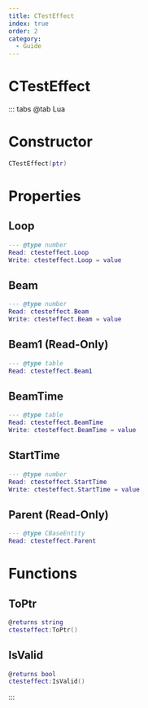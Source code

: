 ```yaml
---
title: CTestEffect
index: true
order: 2
category:
  - Guide
---
```


# CTestEffect

::: tabs
@tab Lua
# Constructor
```lua
CTestEffect(ptr)
```
# Properties
## Loop 
```lua
--- @type number
Read: ctesteffect.Loop
Write: ctesteffect.Loop = value
```
## Beam 
```lua
--- @type number
Read: ctesteffect.Beam
Write: ctesteffect.Beam = value
```
## Beam1 (Read-Only)
```lua
--- @type table
Read: ctesteffect.Beam1
```
## BeamTime 
```lua
--- @type table
Read: ctesteffect.BeamTime
Write: ctesteffect.BeamTime = value
```
## StartTime 
```lua
--- @type number
Read: ctesteffect.StartTime
Write: ctesteffect.StartTime = value
```
## Parent (Read-Only)
```lua
--- @type CBaseEntity
Read: ctesteffect.Parent
```
# Functions
## ToPtr
```lua
@returns string
ctesteffect:ToPtr()
```
## IsValid
```lua
@returns bool
ctesteffect:IsValid()
```

:::